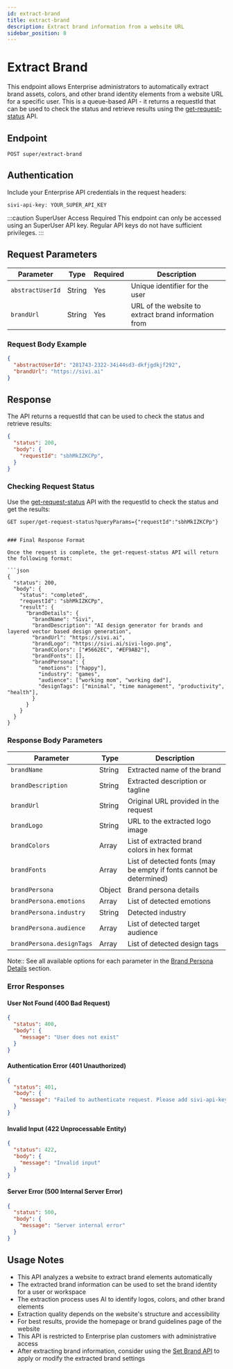 ```yaml
---
id: extract-brand
title: extract-brand
description: Extract brand information from a website URL
sidebar_position: 8
---
```


# Extract Brand

This endpoint allows Enterprise administrators to automatically extract brand assets, colors, and other brand identity elements from a website URL for a specific user. This is a queue-based API - it returns a requestId that can be used to check the status and retrieve results using the [get-request-status](../core-api/get-request-status.md) API.

## Endpoint

```
POST super/extract-brand
```

## Authentication

Include your Enterprise API credentials in the request headers:

```http
sivi-api-key: YOUR_SUPER_API_KEY
```

:::caution SuperUser Access Required
This endpoint can only be accessed using an SuperUser API key. Regular API keys do not have sufficient privileges.
:::

## Request Parameters

| Parameter | Type | Required | Description |
|-----------|------|----------|-------------|
| `abstractUserId` | String | Yes | Unique identifier for the user |
| `brandUrl` | String | Yes | URL of the website to extract brand information from |

### Request Body Example

```json
{
  "abstractUserId": "281743-2322-34i44sd3-dkfjgdkjf292",
  "brandUrl": "https://sivi.ai"
}
```

## Response

The API returns a requestId that can be used to check the status and retrieve results:

```json
{
  "status": 200,
  "body": {
    "requestId": "sbhMkIZKCPp",
  }
}
```

### Checking Request Status

Use the [get-request-status](../core-api/get-request-status.md) API with the requestId to check the status and get the results:

```http
GET super/get-request-status?queryParams={"requestId":"sbhMkIZKCPp"}
```
```

### Final Response Format

Once the request is complete, the get-request-status API will return the following format:

```json
{
  "status": 200,
  "body": {
    "status": "completed",
    "requestId": "sbhMkIZKCPp",
    "result": {
      "brandDetails": {
        "brandName": "Sivi",
        "brandDescription": "AI design generator for brands and layered vector based design generation",
        "brandUrl": "https://sivi.ai",
        "brandLogo": "https://sivi.ai/sivi-logo.png",
        "brandColors": ["#5662EC", "#EF9AB2"],
        "brandFonts": [],
        "brandPersona": {
          "emotions": ["happy"],
          "industry": "games",
          "audience": ["working mom", "working dad"],
          "designTags": ["minimal", "time management", "productivity", "health"],
        }
      }
    }
  }
}
```

### Response Body Parameters

| Parameter | Type | Description |
|-----------|------|-------------|
| `brandName` | String | Extracted name of the brand |
| `brandDescription` | String | Extracted description or tagline |
| `brandUrl` | String | Original URL provided in the request |
| `brandLogo` | String | URL to the extracted logo image |
| `brandColors` | Array | List of extracted brand colors in hex format |
| `brandFonts` | Array | List of detected fonts (may be empty if fonts cannot be determined) |
| `brandPersona` | Object | Brand persona details |
| `brandPersona.emotions` | Array | List of detected emotions |
| `brandPersona.industry` | String | Detected industry |
| `brandPersona.audience` | Array | List of detected target audience |
| `brandPersona.designTags` | Array | List of detected design tags |

Note:: See all available options for each parameter in the [Brand Persona Details](../common/brand-persona-details) section.


### Error Responses

#### User Not Found (400 Bad Request)

```json
{
  "status": 400,
  "body": {
    "message": "User does not exist"
  }
}
```

#### Authentication Error (401 Unauthorized)

```json
{
  "status": 401,
  "body": {
    "message": "Failed to authenticate request. Please add sivi-api-key header in request"
  }
}
```

#### Invalid Input (422 Unprocessable Entity)

```json
{
  "status": 422,
  "body": {
    "message": "Invalid input"
  }
}
```

#### Server Error (500 Internal Server Error)

```json
{
  "status": 500,
  "body": {
    "message": "Server internal error"
  }
}
```

## Usage Notes

- This API analyzes a website to extract brand elements automatically
- The extracted brand information can be used to set the brand identity for a user or workspace
- The extraction process uses AI to identify logos, colors, and other brand elements
- Extraction quality depends on the website's structure and accessibility
- For best results, provide the homepage or brand guidelines page of the website
- This API is restricted to Enterprise plan customers with administrative access
- After extracting brand information, consider using the [Set Brand API](./set-brand) to apply or modify the extracted brand settings
